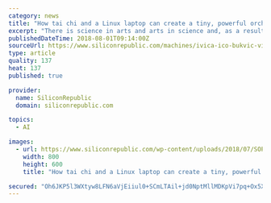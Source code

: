 ```yaml
---
category: news
title: "How tai chi and a Linux laptop can create a tiny, powerful orchestra"
excerpt: "There is science in arts and arts in science and, as a result, my creative and educational focus is in the integrative design, engineering, arts and science (IDEAS). Can ... new ways to represent data through sound, lowering cognitive load in time ..."
publishedDateTime: 2018-08-01T09:14:00Z
sourceUrl: https://www.siliconrepublic.com/machines/ivica-ico-bukvic-virgina-tech
type: article
quality: 137
heat: 137
published: true

provider:
  name: SiliconRepublic
  domain: siliconrepublic.com

topics:
  - AI

images:
  - url: https://www.siliconrepublic.com/wp-content/uploads/2018/07/SOPA_Headshot_3_Ico.jpg
    width: 800
    height: 600
    title: "How tai chi and a Linux laptop can create a tiny, powerful orchestra"

secured: "Oh6JKP5l3WXtyw8LFN6aVjEiiul0+SCmLTAil+jd0NptMllMDKpVi7pq+Ox5XeC5y4E3FxZu4+UvN8YWBXMI67c+I9dHBjtxNnZOK/lnNIGw/GKoR6r0vXVRnBlA5dLxMhD0e6QOkR/kd0x5hYCSeIzzK6XYuODXZtusAvMx7yoVylKldCJeD5DzI7WARBhOckrNr2JJ9tSbX9zIDhSRXRIU/WxLQC9GkhJcHnsbs2h5hnL8lGp3oL7y6HZ9Q+pHeM14aascayVj4+NnKpeSOQ==;UrqDeQH0tSZEn8PoMpkABQ=="
---
```


